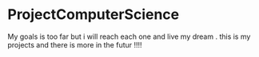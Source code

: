 # ProjectComputerScience
My goals is too far but i will reach each one and live my dream . this is my projects and there is more in the futur !!!!
